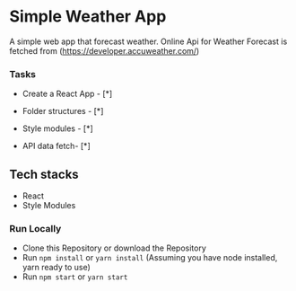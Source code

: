 # Simple Weather App
A simple web app that forecast weather. Online Api for Weather Forecast is fetched from (https://developer.accuweather.com/)

### Tasks 

- Create a React App - [*]
- Folder structures - [*]
- Style modules - [*]

- API data fetch- [*]

## Tech stacks
+ React 
+ Style Modules

### Run Locally
+ Clone this Repository or download the Repository
+ Run `npm install` or `yarn install` (Assuming you have node installed, yarn ready to use)
+ Run `npm start` or `yarn start`